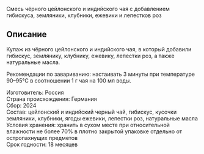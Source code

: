 Смесь чёрного цейлонского и индийского чая с добавлением гибискуса, земляники, клубники, ежевики и лепестков роз
## Описание

Купаж из чёрного цейлонского и индийского чая, в который добавили гибискус, землянику, клубнику, ежевику, лепестки роз, а также натуральные масла.

Рекомендации по завариванию: настаивать 3 минуты при температуре 90–95°С в соотношении 1 г чая на 100 мл воды.

Изготовитель: Россия  
Страна происхождения: Германия  
Сбор: 2024  
Состав: цейлонский и индийский черный чай, гибискус, кусочки земляники, клубники, ягоды ежевики, лепестки роз, натуральные масла  
Условия хранения: хранить в сухом месте при относительной влажности не более 70% в плотно закрытой упаковке отдельно от остропахнущих предметов  
Срок годности: 18 месяцев